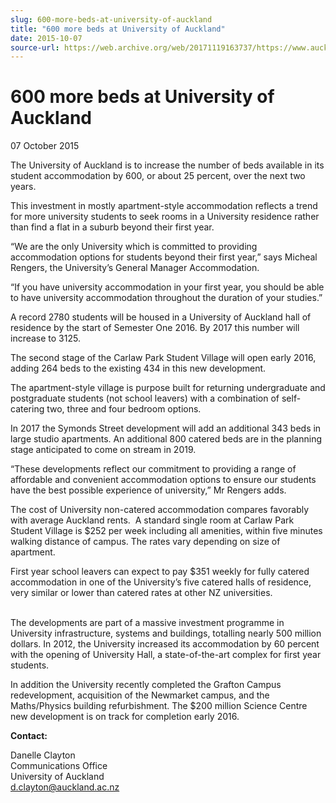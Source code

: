 ```yaml
---
slug: 600-more-beds-at-university-of-auckland
title: "600 more beds at University of Auckland"
date: 2015-10-07
source-url: https://web.archive.org/web/20171119163737/https://www.auckland.ac.nz/en/about/news-events-and-notices/news/news-2015/10/600-more-beds-at-university-of-auckland-.html
---
```

600 more beds at University of Auckland
=======================================

07 October 2015

The University of Auckland is to increase the number of beds available in its student accommodation by 600, or about 25 percent, over the next two years.

This investment in mostly apartment-style accommodation reflects a trend for more university students to seek rooms in a University residence rather than find a flat in a suburb beyond their first year.

“We are the only University which is committed to providing accommodation options for students beyond their first year,” says Micheal Rengers, the University’s General Manager Accommodation.  

“If you have university accommodation in your first year, you should be able to have university accommodation throughout the duration of your studies.”

A record 2780 students will be housed in a University of Auckland hall of residence by the start of Semester One 2016. By 2017 this number will increase to 3125.

The second stage of the Carlaw Park Student Village will open early 2016, adding 264 beds to the existing 434 in this new development.

The apartment-style village is purpose built for returning undergraduate and postgraduate students (not school leavers) with a combination of self-catering two, three and four bedroom options.

In 2017 the Symonds Street development will add an additional 343 beds in large studio apartments. An additional 800 catered beds are in the planning stage anticipated to come on stream in 2019.

“These developments reflect our commitment to providing a range of affordable and convenient accommodation options to ensure our students have the best possible experience of university,” Mr Rengers adds.

The cost of University non-catered accommodation compares favorably with average Auckland rents.  A standard single room at Carlaw Park Student Village is $252 per week including all amenities, within five minutes walking distance of campus. The rates vary depending on size of apartment.  

First year school leavers can expect to pay $351 weekly for fully catered accommodation in one of the University’s five catered halls of residence, very similar or lower than catered rates at other NZ universities.                                                                                             

The developments are part of a massive investment programme in University infrastructure, systems and buildings, totalling nearly 500 million dollars. In 2012, the University increased its accommodation by 60 percent with the opening of University Hall, a state-of-the-art complex for first year students.

In addition the University recently completed the Grafton Campus redevelopment, acquisition of the Newmarket campus, and the Maths/Physics building refurbishment. The $200 million Science Centre new development is on track for completion early 2016.

**Contact:**

Danelle Clayton   
Communications Office  
University of Auckland  
[d.clayton@auckland.ac.nz](mailto:d.clayton@auckland.ac.nz)